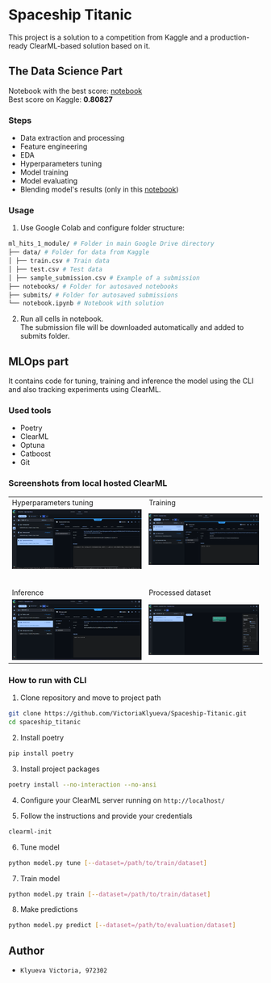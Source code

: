 # Spaceship Titanic

This project is a solution to a competition from Kaggle and a production-ready ClearML-based solution based on it.

## The Data Science Part

Notebook with the best score: [notebook](https://drive.google.com/file/d/1BTe9fnHKcwIOmD4ghh7S7QAHY1pGXpwo/view?usp=sharing)\
Best score on Kaggle: **0.80827**

### Steps
- Data extraction and processing
- Feature engineering
- EDA
- Hyperparameters tuning
- Model training
- Model evaluating
- Blending model's results (only in this [notebook](https://drive.google.com/file/d/1BTe9fnHKcwIOmD4ghh7S7QAHY1pGXpwo/view?usp=sharing))

### Usage

1. Use Google Colab and configure folder structure:
```bash
ml_hits_1_module/ # Folder in main Google Drive directory
├── data/ # Folder for data from Kaggle
│ ├── train.csv # Train data
│ ├── test.csv # Test data
│ ├── sample_submission.csv # Example of a submission
├── notebooks/ # Folder for autosaved notebooks
├── submits/ # Folder for autosaved submissions
└── notebook.ipynb # Notebook with solution
```
2. Run all cells in notebook. \
   The submission file will be downloaded automatically and added to submits folder.

## MLOps part

It contains code for tuning, training and inference the model using the CLI and also tracking experiments using ClearML.

### Used tools
- Poetry
- ClearML
- Optuna
- Catboost
- Git

### Screenshots from local hosted ClearML

<table>
<tbody>
  <tr>
    <td>Hyperparameters tuning</td>
    <td>Training</td>
  </tr>
  <tr>
    <td><img src="https://github.com/VictoriaKlyueva/Spaceship-Titanic/blob/refactoring/images/Tuning.png"></td>
    <td><img src="https://github.com/VictoriaKlyueva/Spaceship-Titanic/blob/refactoring/images/Training.png"></td>
  </tr>
  <tr>
    <td colspan="2" height="24px"></td>
  </tr>
  <tr>
    <td>Inference</td>
    <td>Processed dataset</td>
  </tr>
  <tr>
    <td><img src="https://github.com/VictoriaKlyueva/Spaceship-Titanic/blob/refactoring/images/Inference.png"></td>
    <td><img src="https://github.com/VictoriaKlyueva/Spaceship-Titanic/blob/refactoring/images/Processed%20dataset.png"></td>
  </tr>
</tbody>
</table>

### How to run with CLI

1. Clone repository and move to project path
```bash
git clone https://github.com/VictoriaKlyueva/Spaceship-Titanic.git
cd spaceship_titanic
```

2. Install poetry
```bash
pip install poetry
```

3. Install project packages
```bash
poetry install --no-interaction --no-ansi
```

4. Configure your ClearML server running on `http://localhost/`

5. Follow the instructions and provide your credentials
```bash
clearml-init
```

6. Tune model
```bash
python model.py tune [--dataset=/path/to/train/dataset]
```

7. Train model
```bash
python model.py train [--dataset=/path/to/train/dataset]
```

8. Make predictions
```bash
python model.py predict [--dataset=/path/to/evaluation/dataset]
```

## Author
- `Klyueva Victoria, 972302`
